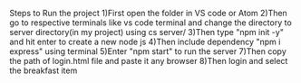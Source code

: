 Steps to Run the project
1)First open the folder in VS code or Atom
2)Then go to respective terminals like vs code terminal
 and change the directory to server directory(in my project) using cs server/
3)Then type  "npm init -y" and hit enter to create a new node js
4)Then include dependency "npm i express" using terminal
5)Enter "npm start" to run the server
7)Then copy the path of login.html file and paste it any browser
8)Then login and select the breakfast item
